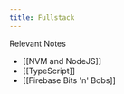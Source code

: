 ```yaml
---
title: Fullstack
---
```


Relevant Notes

- [[NVM and NodeJS]]
- [[TypeScript]]
- [[Firebase Bits 'n' Bobs]]
